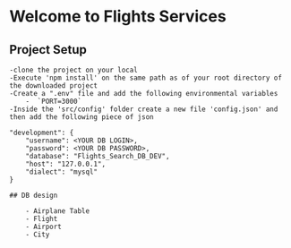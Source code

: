 # Welcome to Flights Services

## Project Setup
    -clone the project on your local
    -Execute 'npm install' on the same path as of your root directory of the downloaded project
    -Create a ".env" file and add the following environmental variables
        -  `PORT=3000`
    -Inside the 'src/config' folder create a new file 'config.json' and then add the following piece of json

    "development": {
        "username": <YOUR DB LOGIN>,
        "password": <YOUR DB PASSWORD>,
        "database": "Flights_Search_DB_DEV",
        "host": "127.0.0.1",
        "dialect": "mysql"
    }

    ## DB design

        - Airplane Table
        - Flight
        - Airport
        - City

